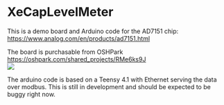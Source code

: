 # XeCapLevelMeter

This is a demo board and Arduino code for the AD7151 chip:  https://www.analog.com/en/products/ad7151.html  

The board is purchasable from OSHPark  https://oshpark.com/shared_projects/RMe6ks9J  
![](https://644db4de3505c40a0444-327723bce298e3ff5813fb42baeefbaa.ssl.cf1.rackcdn.com/ea42962fd65f5dfb02aa8b433064c3e1.png)

The arduino code is based on a Teensy 4.1 with Ethernet serving the data over modbus. 
This is still in development and should be expected to be buggy right now.
